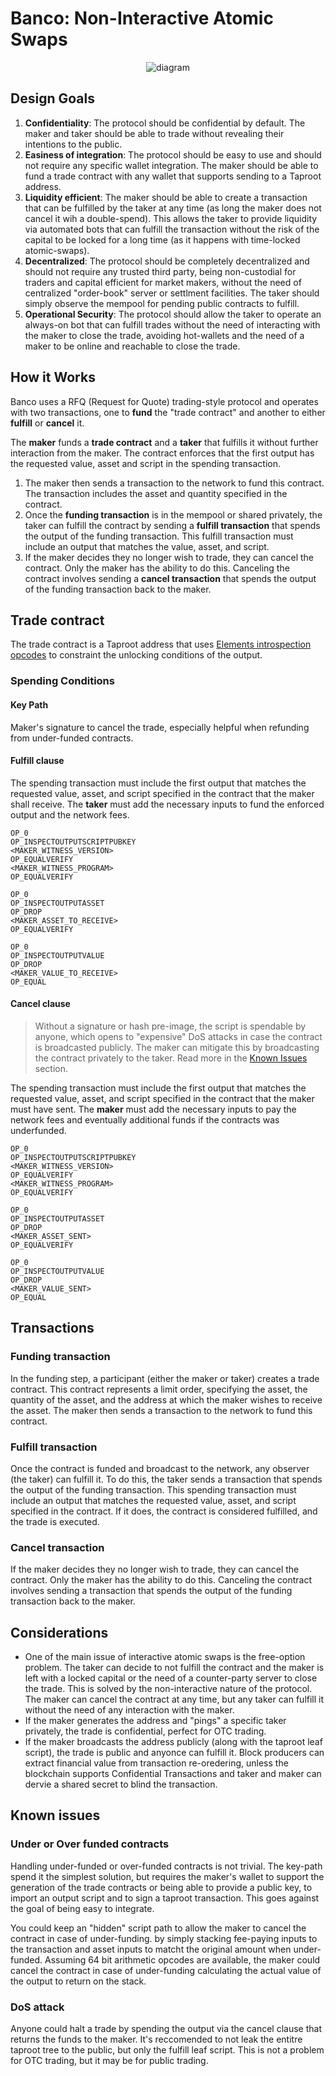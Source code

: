 # Banco: Non-Interactive Atomic Swaps

<div style="display: flex; justify-content: center;">
  <img src="non-interactive-atomic-swaps.png" alt="diagram">
</div>

## Design Goals

1. **Confidentiality**: The protocol should be confidential by default. The maker and taker should be able to trade without revealing their intentions to the public.
2. **Easiness of integration**: The protocol should be easy to use and should not require any specific wallet integration. The maker should be able to fund a trade contract with any wallet that supports sending to a Taproot address.
3. **Liquidity efficient**: The maker should be able to create a transaction that can be fulfilled by the taker at any time (as long the maker does not cancel it wih a double-spend). This allows the taker to provide liquidity via automated bots that can fulfill the transaction without the risk of the capital to be locked for a long time (as it happens with time-locked atomic-swaps).
4. **Decentralized**: The protocol should be completely decentralized and should not require any trusted third party, being non-custodial for traders and capital efficient for market makers, without the need of centralized "order-book" server or settlment facilities. The taker should simply observe the mempool for pending public contracts to fulfill.
5. **Operational Security**: The protocol should allow the taker to operate an always-on bot that can fulfill trades without the need of interacting with the maker to close the trade, avoiding hot-wallets and the need of a maker to be online and reachable to close the trade.

## How it Works

Banco uses a RFQ (Request for Quote) trading-style protocol and operates with two transactions, one to **fund** the "trade contract" and another to either **fulfill** or **cancel** it.

The **maker** funds a **trade contract** and a **taker** that fulfills it without further interaction from the maker. The contract enforces that the first output has the requested value, asset and script in the spending transaction.

1. The maker then sends a transaction to the network to fund this contract. The transaction includes the asset and quantity specified in the contract.
2. Once the **funding transaction** is in the mempool or shared privately, the taker can fulfill the contract by sending a **fulfill transaction** that spends the output of the funding transaction. This fulfill transaction must include an output that matches the value, asset, and script.
3. If the maker decides they no longer wish to trade, they can cancel the contract. Only the maker has the ability to do this. Canceling the contract involves sending a **cancel transaction** that spends the output of the funding transaction back to the maker.

## Trade contract

The trade contract is a Taproot address that uses [Elements introspection opcodes](https://github.com/ElementsProject/elements/blob/master/doc/tapscript_opcodes.md) to constraint the unlocking conditions of the output.

### Spending Conditions

#### Key Path

Maker's signature to cancel the trade, especially helpful when refunding from under-funded contracts.

#### Fulfill clause

The spending transaction must include the first output that matches the requested value, asset, and script specified in the contract that the maker shall receive. The **taker** must add the necessary inputs to fund the enforced output and the network fees.

```hack
OP_0
OP_INSPECTOUTPUTSCRIPTPUBKEY
<MAKER_WITNESS_VERSION>
OP_EQUALVERIFY
<MAKER_WITNESS_PROGRAM>
OP_EQUALVERIFY

OP_0
OP_INSPECTOUTPUTASSET
OP_DROP
<MAKER_ASSET_TO_RECEIVE>
OP_EQUALVERIFY

OP_0 
OP_INSPECTOUTPUTVALUE
OP_DROP
<MAKER_VALUE_TO_RECEIVE>
OP_EQUAL
```

#### Cancel clause

> Without a signature or hash pre-image, the script is spendable by anyone, which opens to "expensive" DoS attacks in case the contract is broadcasted publicly. The maker can mitigate this by broadcasting the contract privately to the taker. Read more in the [Known Issues](#known-issues) section.

The spending transaction must include the first output that matches the requested value, asset, and script specified in the contract that the maker must have sent. The **maker** must add the necessary inputs to pay the network fees and eventually additional funds if the contracts was underfunded.

```hack
OP_0
OP_INSPECTOUTPUTSCRIPTPUBKEY
<MAKER_WITNESS_VERSION>
OP_EQUALVERIFY
<MAKER_WITNESS_PROGRAM>
OP_EQUALVERIFY

OP_0
OP_INSPECTOUTPUTASSET
OP_DROP
<MAKER_ASSET_SENT>
OP_EQUALVERIFY

OP_0 
OP_INSPECTOUTPUTVALUE
OP_DROP
<MAKER_VALUE_SENT>
OP_EQUAL
```

## Transactions

### Funding transaction

In the funding step, a participant (either the maker or taker) creates a trade contract.
This contract represents a limit order, specifying the asset, the quantity of the asset, and the address at which the maker wishes to receive the asset. The maker then sends a transaction to the network to fund this contract.

### Fulfill transaction

Once the contract is funded and broadcast to the network, any observer (the taker) can fulfill it. To do this, the taker sends a transaction that spends the output of the funding transaction. This spending transaction must include an output that matches the requested value, asset, and script specified in the contract. If it does, the contract is considered fulfilled, and the trade is executed.

### Cancel transaction

If the maker decides they no longer wish to trade, they can cancel the contract. Only the maker has the ability to do this. Canceling the contract involves sending a transaction that spends the output of the funding transaction back to the maker.

## Considerations

- One of the main issue of interactive atomic swaps is the free-option problem. The taker can decide to not fulfill the contract and the maker is left with a locked capital or the need of a counter-party server to close the trade. This is solved by the non-interactive nature of the protocol. The maker can cancel the contract at any time, but any taker can fulfill it without the need of any interaction with the maker.
- If the maker generates the address and "pings" a specific taker privately, the trade is confidential, perfect for OTC trading.
- If the maker broadcasts the address publicly (along with the taproot leaf script), the trade is public and anyonce can fulfill it. Block producers can extract financial value from transaction re-oredering, unless the blockchain supports Confidential Transactions and taker and maker can dervie a shared secret to blind the transaction.

## Known issues

### Under or Over funded contracts

Handling under-funded or over-funded contracts is not trivial.
The key-path spend it the simplest solution, but requires the maker's wallet to support the generation of the trade contracts or being able to provide a public key, to import an output script and to sign a taproot transaction. 
This goes against the goal of being easy to integrate.

You could keep an "hidden" script path to allow the maker to cancel the contract in case of under-funding.
by simply stacking fee-paying inputs to the transaction and asset inputs to matcht the original amount when under-funded.
Assuming 64 bit arithmetic opcodes are available, the maker could cancel the contract in case of under-funding calculating the actual value of the output to return on the stack.

### DoS attack

Anyone could halt a trade by spending the output via the cancel clause that returns the funds to the maker. It's reccomended to not leak the entitre taproot tree to the public, but only the fulfill leaf script.
This is not a problem for OTC trading, but it may be for public trading.
